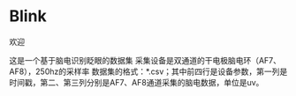 # Blink
欢迎

这是一个基于脑电识别眨眼的数据集
采集设备是双通道的干电极脑电环（AF7、AF8），250hz的采样率
数据集的格式：*.csv；其中前四行是设备参数，第一列是时间戳，第二、第三列分别是AF7、AF8通道采集的脑电数据，单位是uv。
